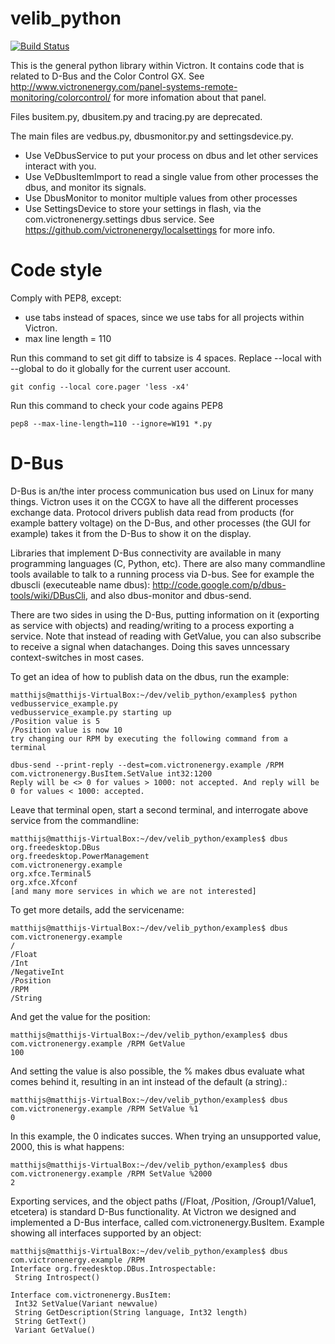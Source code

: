 velib_python
============

[![Build Status](https://travis-ci.com/victronenergy/velib_python.svg?branch=master)](https://travis-ci.org/victronenergy/velib_python)

This is the general python library within Victron. It contains code that is related to D-Bus and the Color
Control GX. See http://www.victronenergy.com/panel-systems-remote-monitoring/colorcontrol/ for more
infomation about that panel.

Files  busitem.py, dbusitem.py and tracing.py are deprecated.

The main files are vedbus.py, dbusmonitor.py and settingsdevice.py.

- Use VeDbusService to put your process on dbus and let other services interact with you.
- Use VeDbusItemImport to read a single value from other processes the dbus, and monitor its signals.
- Use DbusMonitor to monitor multiple values from other processes
- Use SettingsDevice to store your settings in flash, via the com.victronenergy.settings dbus service. See
https://github.com/victronenergy/localsettings for more info.

Code style
==========

Comply with PEP8, except:
- use tabs instead of spaces, since we use tabs for all projects within Victron.
- max line length = 110

Run this command to set git diff to tabsize is 4 spaces. Replace --local with --global to do it globally for the current
user account.

    git config --local core.pager 'less -x4'

Run this command to check your code agains PEP8

    pep8 --max-line-length=110 --ignore=W191 *.py
    
D-Bus
=====

D-Bus is an/the inter process communication bus used on Linux for many things. Victron uses it on the CCGX to have all the different processes exchange data. Protocol drivers publish data read from products (for example battery voltage) on the D-Bus, and other processes (the GUI for example) takes it from the D-Bus to show it on the display.

Libraries that implement D-Bus connectivity are available in many programming languages (C, Python, etc). There are also many commandline tools available to talk to a running process via D-bus. See for example the dbuscli (executeable name dbus): http://code.google.com/p/dbus-tools/wiki/DBusCli, and also dbus-monitor and dbus-send.

There are two sides in using the D-Bus, putting information on it (exporting as service with objects) and reading/writing to a process exporting a service. Note that instead of reading with GetValue, you can also subscribe to receive a signal when datachanges. Doing this saves unncessary context-switches in most cases.

To get an idea of how to publish data on the dbus, run the example:

    matthijs@matthijs-VirtualBox:~/dev/velib_python/examples$ python vedbusservice_example.py 
    vedbusservice_example.py starting up
    /Position value is 5
    /Position value is now 10
    try changing our RPM by executing the following command from a terminal

    dbus-send --print-reply --dest=com.victronenergy.example /RPM com.victronenergy.BusItem.SetValue int32:1200
    Reply will be <> 0 for values > 1000: not accepted. And reply will be 0 for values < 1000: accepted.
    
Leave that terminal open, start a second terminal, and interrogate above service from the commandline:

    matthijs@matthijs-VirtualBox:~/dev/velib_python/examples$ dbus
    org.freedesktop.DBus
    org.freedesktop.PowerManagement
    com.victronenergy.example
    org.xfce.Terminal5
    org.xfce.Xfconf
    [and many more services in which we are not interested]
    
To get more details, add the servicename:

    matthijs@matthijs-VirtualBox:~/dev/velib_python/examples$ dbus com.victronenergy.example
    /
    /Float
    /Int
    /NegativeInt
    /Position
    /RPM
    /String

And get the value for the position:

    matthijs@matthijs-VirtualBox:~/dev/velib_python/examples$ dbus com.victronenergy.example /RPM GetValue
    100

And setting the value is also possible, the % makes dbus evaluate what comes behind it, resulting in an int instead of the default (a string).:

    matthijs@matthijs-VirtualBox:~/dev/velib_python/examples$ dbus com.victronenergy.example /RPM SetValue %1
    0

In this example, the 0 indicates succes. When trying an unsupported value, 2000, this is what happens:

    matthijs@matthijs-VirtualBox:~/dev/velib_python/examples$ dbus com.victronenergy.example /RPM SetValue %2000
    2

Exporting services, and the object paths (/Float, /Position, /Group1/Value1, etcetera) is standard D-Bus functionality. At Victron we designed and implemented a D-Bus interface, called com.victronenergy.BusItem. Example showing all interfaces supported by an object:

    matthijs@matthijs-VirtualBox:~/dev/velib_python/examples$ dbus com.victronenergy.example /RPM
    Interface org.freedesktop.DBus.Introspectable:
     String Introspect()
    
    Interface com.victronenergy.BusItem:
     Int32 SetValue(Variant newvalue)
     String GetDescription(String language, Int32 length)
     String GetText()
     Variant GetValue()
